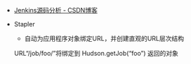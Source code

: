 

* [Jenkins源码分析 - CSDN博客 ](http://blog.csdn.net/sogouauto/article/details/46507267)



* Stapler
  * 自动为应用程序对象绑定URL，并创建直观的URL层次结构

   URL“/job/foo/”将绑定到 Hudson.getJob(“foo”) 返回的对象